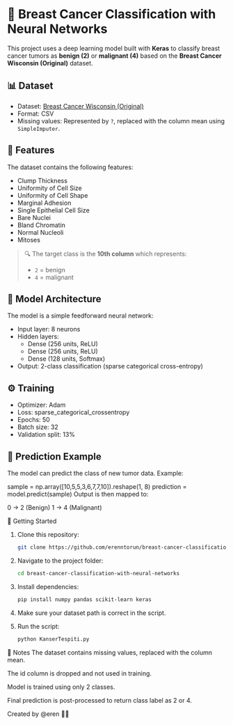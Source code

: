 # 🧠 Breast Cancer Classification with Neural Networks

This project uses a deep learning model built with **Keras** to classify breast cancer tumors as **benign (2)** or **malignant (4)** based on the **Breast Cancer Wisconsin (Original)** dataset.

## 📊 Dataset

- Dataset: [Breast Cancer Wisconsin (Original)](https://archive.ics.uci.edu/ml/datasets/Breast+Cancer+Wisconsin+%28Original%29)
- Format: CSV
- Missing values: Represented by `?`, replaced with the column mean using `SimpleImputer`.

## 🧪 Features

The dataset contains the following features:
- Clump Thickness
- Uniformity of Cell Size
- Uniformity of Cell Shape
- Marginal Adhesion
- Single Epithelial Cell Size
- Bare Nuclei
- Bland Chromatin
- Normal Nucleoli
- Mitoses

> 🔍 The target class is the **10th column** which represents:
> - `2` = benign  
> - `4` = malignant

## 🧠 Model Architecture
    
The model is a simple feedforward neural network:
- Input layer: 8 neurons
- Hidden layers:
  - Dense (256 units, ReLU)
  - Dense (256 units, ReLU)
  - Dense (128 units, Softmax)
- Output: 2-class classification (sparse categorical cross-entropy)

## ⚙️ Training

- Optimizer: Adam  
- Loss: sparse_categorical_crossentropy  
- Epochs: 50  
- Batch size: 32  
- Validation split: 13%

## 🧾 Prediction Example

The model can predict the class of new tumor data. Example:

sample = np.array([10,5,5,3,6,7,7,10]).reshape(1, 8)
prediction = model.predict(sample)
Output is then mapped to:

0 → 2 (Benign)
1 → 4 (Malignant)


🚀 Getting Started
1. Clone this repository:
   ```bash
   git clone https://github.com/erenntorun/breast-cancer-classification-with-neural-networks.git
   
2. Navigate to the project folder:
   ```bash
   cd breast-cancer-classification-with-neural-networks

3. Install dependencies:
   ```bash
   pip install numpy pandas scikit-learn keras

4. Make sure your dataset path is correct in the script.

5. Run the script:
   ```bash
   python KanserTespiti.py


📌 Notes
The dataset contains missing values, replaced with the column mean.

The id column is dropped and not used in training.

Model is trained using only 2 classes.

Final prediction is post-processed to return class label as 2 or 4.




Created by @eren 👨‍💻
